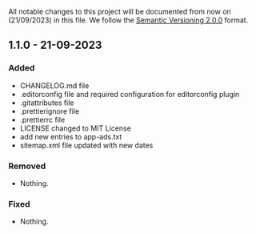 All notable changes to this project will be documented from now on (21/09/2023) in this file.
We follow the [Semantic Versioning 2.0.0](http://semver.org/) format.

## 1.1.0 - 21-09-2023

### Added
- CHANGELOG.md file
- .editorconfig file and required configuration for editorconfig plugin
- .gitattributes file
- .prettierignore file
- .prettierrc file
- LICENSE changed to MIT License
- add new entries to app-ads.txt
- sitemap.xml file updated with new dates

### Removed
- Nothing.

### Fixed
- Nothing.